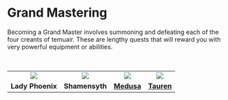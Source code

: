 # Grand Mastering

Becoming a Grand Master involves summoning and defeating each of the four creants of temuair. These are lengthy quests that will reward you with very powerful equipment or abilities.

<br>

<table style="border: 0px">
    <tr>
        <td><center><img src="../../images/sprites/phoenix.png"/></center></td>
        <td><center><img src="../../images/sprites/shamensyth.png"/></center></td>
        <td><center><a href="../../quests/medusa"><img src="../../images/sprites/medusa.png"/></a></center></td>
        <td><center><a href="../../quests/tauren"><img src="../../images/sprites/tauren.png"/></a></center></td>
    </tr>
    <tr>
        <td><center><b>Lady Phoenix</b></center></td>
        <td><center><b>Shamensyth</b></center></td>
        <td><center><b><a href="../../quests/medusa">Medusa</a></b></center></td>
        <td><center><b><a href="../../quests/tauren">Tauren</a></b></center></td>
</table>

